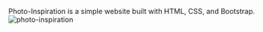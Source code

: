 Photo-Inspiration is a simple website built with HTML, CSS, and Bootstrap.
![photo-inspiration](https://github.com/theanoza/photo-inspiration/assets/61084287/60a32a92-717a-4a8a-8f5e-0b6fad42e0c9)
